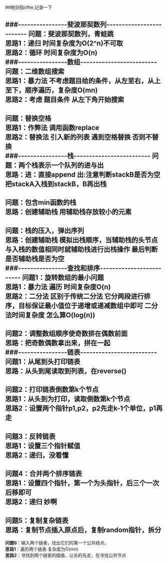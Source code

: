 ##刷剑指offer,记录一下

###----------------斐波那契数列-------------------------
**问题**：斐波那契数列，青蛙跳  
**思路1**：递归 时间复杂度为O(2^n)不可取   
**思路2**：循环 时间复杂度为O(n)  
###----------------数组-------------------------
**问题**：二维数组搜索  
**思路1**：暴力法 不考虑题目给的条件，从左至右，从上至下，顺序遍历，复杂度O(mn)  
**思路2**：考虑 题目条件 从左下角开始搜索  
---
**问题**：替换空格  
**思路1**：作弊法 调用函数replace  
**思路2**：替换法 引入新的列表 遇到空格替换 否则不替换  
###----------------栈-------------------------
**问题**：两个栈表示一个队列的进与出  
**思路**：进：直接append  出:注意判断stackB是否为空 把stackA入栈到stackB，B再出栈  
---
**问题**：包含min函数的栈  
**思路**：创建辅助栈  用辅助栈存放较小的元素  
---
**问题**：栈的压入，弹出序列  
**思路**：创建辅助栈 模拟出栈顺序，当辅助栈的头节点与入栈的数值相同时就辅助栈进行出栈操作
最后判断是否辅助栈是否为空  
###----------------查找和排序-------------------------
**问题1**：旋转数组的最小问题  
**思路1**：暴力法 遍历 时间复杂度O(n)  
**思路2**：二分法 区别于传统二分法 它分两段进行排序，目标保证最小值位于递增或递减数组中即可
二分法时间复杂度 怎么算O(log(n))  
---
**问题2**：调整数组顺序使奇数排在偶数前面  
**思路**：把奇数偶数拿出来，拼在一起  
###----------------链表-------------------------
**问题1**：从尾到头打印链表  
**思路**：从头到尾读取到列表，在reverse()  
---
**问题2**：打印链表倒数第k个节点  
**思路1**：从头到为打印，读取倒数第k个节点  
**思路2**：设置两个指针p1,p2，p2先走k-1个单位，p1再走  
---
**问题3**：反转链表  
**思路1**：设置三个指针赋值  
**思路2**：递归，没看懂  
---
**问题4**：合并两个排序链表  
**思路1**：设置四个指针，第一个为头指针，后三个一次后移即可  
**思路2**：递归 妙啊  
---
**问题5**：复制复杂链表  
**思路**：复制节点插入原点后，复制random指针，拆分  
---
**问题6**：输入两个链表，找出它们的第一个公共结点。  
**思路1**：遍历两个链表 复杂度为O(mn)  
**思路2**：寻找到两个链表的插值，让长的先走，在寻找公共节点
